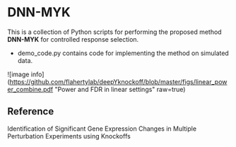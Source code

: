DNN-MYK
==============

This is a collection of Python scripts for performing the proposed method **DNN-MYK** for controlled response selection.
* demo_code.py contains code for implementing the method on simulated data.

![image info](https://github.com/flahertylab/deepYknockoff/blob/master/figs/linear_power_combine.pdf  "Power and FDR in linear settings" raw=true)

## Reference

Identification of Significant Gene Expression Changes in Multiple Perturbation Experiments using Knockoffs
